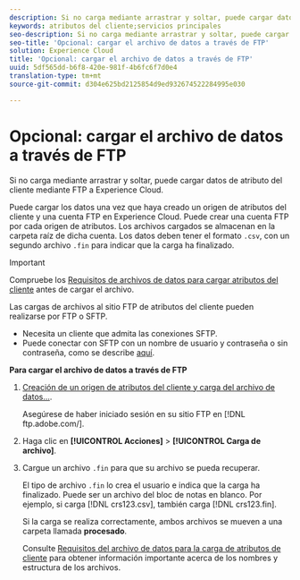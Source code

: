 ```yaml
---
description: Si no carga mediante arrastrar y soltar, puede cargar datos de atributo del cliente mediante FTP a Experience Cloud.
keywords: atributos del cliente;servicios principales
seo-description: Si no carga mediante arrastrar y soltar, puede cargar datos de atributo del cliente mediante FTP a Experience Cloud.
seo-title: 'Opcional: cargar el archivo de datos a través de FTP'
solution: Experience Cloud
title: 'Opcional: cargar el archivo de datos a través de FTP'
uuid: 5df565dd-b6f8-420e-981f-4b6fc6f7d0e4
translation-type: tm+mt
source-git-commit: d304e625bd2125854d9ed932674522284995e030

---
```



# Opcional: cargar el archivo de datos a través de FTP

Si no carga mediante arrastrar y soltar, puede cargar datos de atributo del cliente mediante FTP a Experience Cloud.

Puede cargar los datos una vez que haya creado un origen de atributos del cliente y una cuenta FTP en Experience Cloud. Puede crear una cuenta FTP por cada origen de atributos. Los archivos cargados se almacenan en la carpeta raíz de dicha cuenta. Los datos deben tener el formato `.csv`, con un segundo archivo `.fin` para indicar que la carga ha finalizado.

>[!IMPORTANT]
>
>Compruebe los [Requisitos de archivos de datos para cargar atributos del cliente](../attributes/crs-data-file.md#concept_DE908F362DF24172BFEF48E1797DAF19) antes de cargar el archivo.

Las cargas de archivos al sitio FTP de atributos del cliente pueden realizarse por FTP o SFTP.

* Necesita un cliente que admita las conexiones SFTP.
* Puede conectar con SFTP con un nombre de usuario y contraseña o sin contraseña, como se describe [aquí](https://docs.adobe.com/help/en/analytics/export/ftp-and-sftp/secure-file-transfer-protocol/ftp-sftp-cert-auth.html).

**Para cargar el archivo de datos a través de FTP**

1. [Creación de un origen de atributos del cliente y carga del archivo de datos...](../attributes/t-crs-usecase.md#task_BCC327B2A0EF4A1BBB2934013AB92B78).

   Asegúrese de haber iniciado sesión en su sitio FTP en [!DNL ftp.adobe.com/<sftpname>].

1. Haga clic en **[!UICONTROL Acciones]** &gt; **[!UICONTROL Carga de archivo]**.

1. Cargue un archivo `.fin` para que su archivo se pueda recuperar.

   El tipo de archivo `.fin` lo crea el usuario e indica que la carga ha finalizado. Puede ser un archivo del bloc de notas en blanco. Por ejemplo, si carga [!DNL crs123.csv], también carga [!DNL crs123.fin].

   Si la carga se realiza correctamente, ambos archivos se mueven a una carpeta llamada **procesado**.

   Consulte [Requisitos del archivo de datos para la carga de atributos de cliente](../attributes/crs-data-file.md#concept_DE908F362DF24172BFEF48E1797DAF19) para obtener información importante acerca de los nombres y estructura de los archivos.
